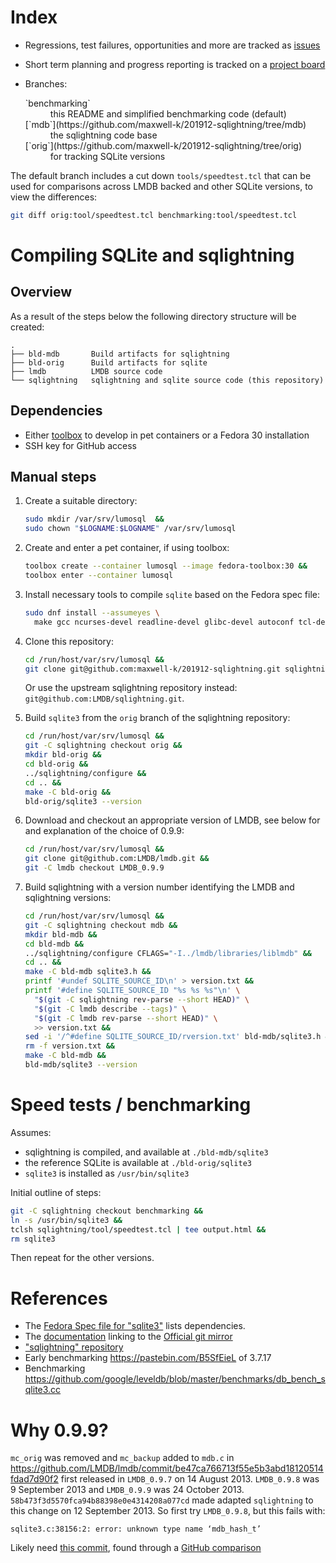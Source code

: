 # Index

- Regressions, test failures, opportunities and more are tracked as
  [issues](https://github.com/maxwell-k/201912-sqlightning/issues)
- Short term planning and progress reporting is tracked on a
  [project board](https://github.com/maxwell-k/201912-sqlightning/projects/1)
- Branches:

  <dl>
  <dt>`benchmarking`</dt>
  <dd>this README and simplified benchmarking code (default)</dd>
  <dt>[`mdb`](https://github.com/maxwell-k/201912-sqlightning/tree/mdb)</dt>
  <dd>the sqlightning code base</dd>
  <dt>[`orig`](https://github.com/maxwell-k/201912-sqlightning/tree/orig)</dt>
  <dd>for tracking SQLite versions</dd>
  </dl>

The default branch includes a cut down `tools/speedtest.tcl` that can be used
for comparisons across LMDB backed and other SQLite versions, to view the
differences:

```sh
git diff orig:tool/speedtest.tcl benchmarking:tool/speedtest.tcl
```

# Compiling SQLite and sqlightning

## Overview

As a result of the steps below the following directory structure will be
created:

```
.
├── bld-mdb       Build artifacts for sqlightning
├── bld-orig      Build artifacts for sqlite
├── lmdb          LMDB source code
└── sqlightning   sqlightning and sqlite source code (this repository)
```

## Dependencies

- Either [toolbox](https://github.com/containers/toolbox) to develop in pet
  containers or a Fedora 30 installation
- SSH key for GitHub access

## Manual steps

1. Create a suitable directory:

   ```sh
   sudo mkdir /var/srv/lumosql  &&
   sudo chown "$LOGNAME:$LOGNAME" /var/srv/lumosql
   ```

2. Create and enter a pet container, if using toolbox:

   ```sh
   toolbox create --container lumosql --image fedora-toolbox:30 &&
   toolbox enter --container lumosql
   ```

3. Install necessary tools to compile `sqlite` based on the Fedora spec file:

   ```sh
   sudo dnf install --assumeyes \
     make gcc ncurses-devel readline-devel glibc-devel autoconf tcl-devel
   ```

4. Clone this repository:

   ```sh
   cd /run/host/var/srv/lumosql &&
   git clone git@github.com:maxwell-k/201912-sqlightning.git sqlightning`
   ```

   Or use the upstream sqlightning repository instead:
   `git@github.com:LMDB/sqlightning.git`.

5. Build `sqlite3` from the `orig` branch of the sqlightning repository:

   ```sh
   cd /run/host/var/srv/lumosql &&
   git -C sqlightning checkout orig &&
   mkdir bld-orig &&
   cd bld-orig &&
   ../sqlightning/configure &&
   cd .. &&
   make -C bld-orig &&
   bld-orig/sqlite3 --version
   ```

6. Download and checkout an appropriate version of LMDB, see below for and
   explanation of the choice of 0.9.9:

   ```sh
   cd /run/host/var/srv/lumosql &&
   git clone git@github.com:LMDB/lmdb.git &&
   git -C lmdb checkout LMDB_0.9.9
   ```

7. Build sqlightning with a version number identifying the LMDB and sqlightning
   versions:

   ```sh
   cd /run/host/var/srv/lumosql &&
   git -C sqlightning checkout mdb &&
   mkdir bld-mdb &&
   cd bld-mdb &&
   ../sqlightning/configure CFLAGS="-I../lmdb/libraries/liblmdb" &&
   cd .. &&
   make -C bld-mdb sqlite3.h &&
   printf '#undef SQLITE_SOURCE_ID\n' > version.txt &&
   printf '#define SQLITE_SOURCE_ID "%s %s %s"\n' \
     "$(git -C sqlightning rev-parse --short HEAD)" \
     "$(git -C lmdb describe --tags)" \
     "$(git -C lmdb rev-parse --short HEAD)" \
     >> version.txt &&
   sed -i '/^#define SQLITE_SOURCE_ID/rversion.txt' bld-mdb/sqlite3.h &&
   rm -f version.txt &&
   make -C bld-mdb &&
   bld-mdb/sqlite3 --version
   ```

# Speed tests / benchmarking

Assumes:

- sqlightning is compiled, and available at `./bld-mdb/sqlite3`
- the reference SQLite is available at `./bld-orig/sqlite3`
- `sqlite3` is installed as `/usr/bin/sqlite3`

Initial outline of steps:

```sh
git -C sqlightning checkout benchmarking &&
ln -s /usr/bin/sqlite3 &&
tclsh sqlightning/tool/speedtest.tcl | tee output.html &&
rm sqlite3
```

Then repeat for the other versions.

# References

- The
  [Fedora Spec file for "sqlite3"](https://apps.fedoraproject.org/packages/sqlite/sources/)
  lists dependencies.
- The [documentation](https://sqlite.org/whynotgit.html#getthecode) linking to
  the [Official git mirror](https://github.com/sqlite/sqlite)
- ["sqlightning" repository](https://github.com/LMDB/sqlightning)
- Early benchmarking <https://pastebin.com/B5SfEieL> of 3.7.17
- Benchmarking
  <https://github.com/google/leveldb/blob/master/benchmarks/db_bench_sqlite3.cc>

# Why 0.9.9?

`mc_orig` was removed and `mc_backup` added to `mdb.c` in
<https://github.com/LMDB/lmdb/commit/be47ca766713f55e5b3abd18120514fdad7d90f2>
first released in `LMDB_0.9.7` on 14 August 2013. `LMDB_0.9.8` was 9 September
2013 and `LMDB_0.9.9` was 24 October 2013.
`58b473f3d5570fca94b88398e0e4314208a077cd` made adapted `sqlightning` to this
change on 12 September 2013. So first try `LMDB_0.9.8`, but this fails with:

`sqlite3.c:38156:2: error: unknown type name ‘mdb_hash_t’`

Likely need
[this commit](https://github.com/LMDB/lmdb/commit/01dfb2083dd690707a062cabb03801bfad1a6859),
found through a
[GitHub comparison](https://github.com/LMDB/lmdb/compare/LMDB_0.9.8...LMDB_0.9.9)
